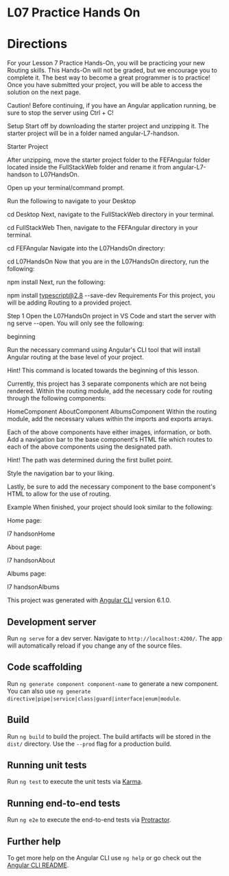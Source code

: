 # L07 Practice Hands On

# Directions
For your Lesson 7 Practice Hands-On, you will be practicing your new Routing skills. This Hands-On will not be graded, but we encourage you to complete it. The best way to become a great programmer is to practice! Once you have submitted your project, you will be able to access the solution on the next page.

Caution!
Before continuing, if you have an Angular application running, be sure to stop the server using Ctrl + C!

Setup
Start off by downloading the starter project and unzipping it. The starter project will be in a folder named angular-L7-handson.

Starter Project

After unzipping, move the starter project folder to the FEFAngular folder located inside the FullStackWeb folder and rename it from angular-L7-handson to L07HandsOn.

Open up your terminal/command prompt.

Run the following to navigate to your Desktop

cd Desktop
Next, navigate to the FullStackWeb directory in your terminal.

cd FullStackWeb
Then, navigate to the FEFAngular directory in your terminal.

cd FEFAngular
Navigate into the L07HandsOn directory:

cd L07HandsOn
Now that you are in the L07HandsOn directory, run the following:

npm install
Next, run the following:

npm install typescript@2.8 --save-dev
Requirements
For this project, you will be adding Routing to a provided project.

Step 1
Open the L07HandsOn project in VS Code and start the server with ng serve --open. You will only see the following:

beginning

Run the necessary command using Angular's CLI tool that will install Angular routing at the base level of your project.

Hint! This command is located towards the beginning of this lesson.

Currently, this project has 3 separate components which are not being rendered. Within the routing module, add the necessary code for routing through the following components:

HomeComponent
AboutComponent
AlbumsComponent
Within the routing module, add the necessary values within the imports and exports arrays.

Each of the above components have either images, information, or both. Add a navigation bar to the base component's HTML file which routes to each of the above components using the designated path.

Hint! The path was determined during the first bullet point.

Style the navigation bar to your liking.

Lastly, be sure to add the necessary component to the base component's HTML to allow for the use of routing.

Example
When finished, your project should look similar to the following:

Home page:

l7 handsonHome

About page:

l7 handsonAbout

Albums page:

l7 handsonAlbums

This project was generated with [Angular CLI](https://github.com/angular/angular-cli) version 6.1.0.

## Development server

Run `ng serve` for a dev server. Navigate to `http://localhost:4200/`. The app will automatically reload if you change any of the source files.

## Code scaffolding

Run `ng generate component component-name` to generate a new component. You can also use `ng generate directive|pipe|service|class|guard|interface|enum|module`.

## Build

Run `ng build` to build the project. The build artifacts will be stored in the `dist/` directory. Use the `--prod` flag for a production build.

## Running unit tests

Run `ng test` to execute the unit tests via [Karma](https://karma-runner.github.io).

## Running end-to-end tests

Run `ng e2e` to execute the end-to-end tests via [Protractor](http://www.protractortest.org/).

## Further help

To get more help on the Angular CLI use `ng help` or go check out the [Angular CLI README](https://github.com/angular/angular-cli/blob/master/README.md).
